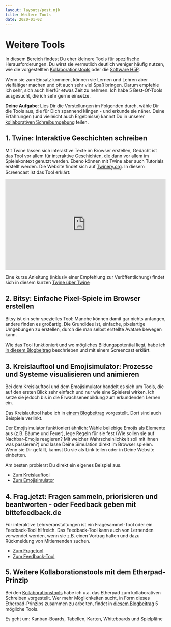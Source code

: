 ```yaml
---
layout: layouts/post.njk
title: Weitere Tools
date: 2020-01-02
---
```


# Weitere Tools

In diesem Bereich findest Du eher kleinere Tools für spezifische Herausforderungen. Du wirst sie vermutlich deutlich weniger häufig nutzen, wie die vorgestellten [Kollaborationstools](/kollaboration) oder die [Software H5P](/h5p).

Wenn sie zum Einsatz kommen, können sie Lernen und Lehren aber vielfältiger machen und oft auch sehr viel Spaß bringen. Darum empfehle ich sehr, sich auch hierfür etwas Zeit zu nehmen. Ich habe 5 Best-Of-Tools ausgesucht, die ich sehr gerne einsetze.

**Deine Aufgabe**: 
Lies Dir die Vorstellungen im Folgenden durch, wähle Dir die Tools aus, die für Dich spannend klingen - und erkunde sie näher. Deine Erfahrungen (und vielleicht auch Ergebnisse) kannst Du in unserer [kollaborativen Schreibumgebung](https://yopad.eu/p/webtools_kollaborativ_lama#) teilen.


## 1. Twine: Interaktive Geschichten schreiben

Mit Twine lassen sich interaktive Texte im Browser erstellen, Gedacht ist das Tool vor allem für interaktive Geschichten, die dann vor allem im Spielekontext genutzt werden. Ebeno können mit Twine aber auch Tutorials erstellt werden. Die Website findet sich auf [Twinery.org](https://twiner.org). In diesem Screencast ist das Tool erklärt:

<style>.embed-container { position: relative; padding-bottom: 56.25%; height: 0; overflow: hidden; max-width: 100%; } .embed-container iframe, .embed-container object, .embed-container embed { position: absolute; top: 0; left: 0; width: 100%; height: 100%; }</style><div class='embed-container'><iframe src='https://www.youtube.com/embed/yJ4KMh1KbT8' frameborder='0' allowfullscreen></iframe></div>

Eine kurze Anleitung (inklusiv einer Empfehlung zur Veröffentlichung) findet sich in diesem kurzen [Twine über Twine](https://meintwine.glitch.me) 

## 2. Bitsy: Einfache Pixel-Spiele im Browser erstellen

Bitsy ist ein sehr spezielles Tool: Manche können damit gar nichts anfangen, andere finden es großartig. Die Grundidee ist, einfache, pixelartige Umgebungen zu erstellen, durch die man selbst erstellte Avatare bewegen kann.

Wie das Tool funktioniert und wo mögliches Bildungspotential liegt, habe ich [in diesem Blogbeitrag](https://ebildungslabor.de/blog/bitsy/) beschrieben und mit einem Screencast erklärt.

## 3. Kreislauftool und Emojisimulator: Prozesse und Systeme visualisieren und animieren

Bei dem Kreislauftool und dem Emojisimulator handelt es sich um Tools, die auf den ersten Blick sehr einfach und nur wie eine Spielerei wirken. Ich setze sie jedoch bis in die Erwachsenenbildung zum erkundenden Lernen ein.

Das Kreislauftool habe ich in [einem Blogbeitrag](https://ebildungslabor.de/blog/kreislauftool/) vorgestellt. Dort sind auch Beispiele verlinkt.

Der Emojisimulator funktioniert ähnlich: Wähle beliebige Emojis als Elemente aus (z.B. Bäume und Feuer), lege Regeln für sie fest (Wie sollen sie auf Nachbar-Emojis reagieren? Mit welcher Wahrscheinlichkeit soll mit ihnen was passieren?) und lasse Deine Simulation direkt im Browser spielen. Wenn sie Dir gefällt, kannst Du sie als Link teilen oder in Deine Website einbetten.

Am besten probierst Du direkt ein eigenes Beispiel aus.

* [Zum Kreislauftool](https://kreislauftool.de)
* [Zum Emojisimulator](https://emojisimulator.de)


## 4. Frag.jetzt: Fragen sammeln, priorisieren und beantworten - oder Feedback geben mit bittefeedback.de

Für interaktive Lehrveranstaltungen ist ein Fragesammel-Tool oder ein Feedback-Tool hilfreich. Das Feedback-Tool kann auch von Lernenden verwendet werden, wenn sie z.B. einen Vortrag halten und dazu Rückmeldung von Mitlernenden suchen.

* [Zum Fragetool](https://frag.jetzt/home)
* [Zum Feedback-Tool](https://bittefeedback.de/)

## 5. Weitere Kollaborationstools mit dem Etherpad-Prinzip

Bei den [Kollaborationstools](/kollaboration) habe ich u.a. das Etherpad zum kollaborativen Schreiben vorgestellt. Wer mehr Möglichkeiten sucht, in Form dieses Etherpad-Prinzips zusammen zu arbeiten, findet in [diesem Blogbeitrag](https://ebildungslabor.de/blog/etherpadprinzip/) 5 mögliche Tools.

Es geht um: Kanban-Boards, Tabellen, Karten, Whiteboards und Spielpläne
